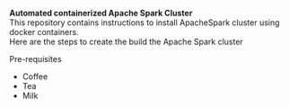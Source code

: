 <b>Automated containerized Apache Spark Cluster</b></br>
This repository contains instructions to install ApacheSpark cluster using docker containers.</br>
Here are the steps to create the build the Apache Spark cluster</br>

Pre-requisites
<ul style="list-style-type:disc;">
  <li>Coffee</li>
  <li>Tea</li>
  <li>Milk</li>
</ul>  
